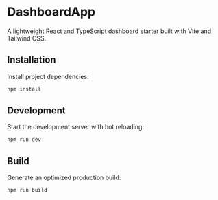 # DashboardApp

A lightweight React and TypeScript dashboard starter built with Vite and Tailwind CSS.

## Installation

Install project dependencies:

```bash
npm install
```

## Development

Start the development server with hot reloading:

```bash
npm run dev
```

## Build

Generate an optimized production build:

```bash
npm run build
```

